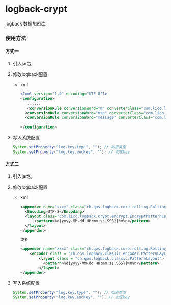 # logback-crypt
logback 数据加密库



### 使用方法

#### 方式一

1. 引入jar包

2. 修改logback配置

   - xml

     ```xml
     <?xml version="1.0" encoding="UTF-8"?>
     <configuration>
     	......
     	<conversionRule conversionWord="m" converterClass="com.lico.logback.crypt.encrypt.KeyEncryptMessageConverter"/>
       <conversionRule conversionWord="msg" converterClass="com.lico.logback.crypt.encrypt.KeyEncryptMessageConverter"/>
       <conversionRule conversionWord="message" converterClass="com.lico.logback.crypt.encrypt.KeyEncryptMessageConverter"/>
     	......
     </configuration>
     ```
     
     
     
   
3. 写入系统配置

   ```java
   System.setProperty("log.key.type", ""); // 加密类型
   System.setProperty("log.key.encKey", ""); // 加密key
   ```



#### 方式二

1. 引入jar包

2. 修改logback配置

   - xml

     ```xml
     <appender name="xxxx" class="ch.qos.logback.core.rolling.RollingFileAppender">
       <Encoding>UTF-8</Encoding>
       <layout class="com.lico.logback.crypt.encrypt.EncryptPatternLayout">
           <pattern>%d{yyyy-MM-dd HH:mm:ss.SSS}|%m%n</pattern>
       </layout>
     </appender>
     
     或者
     
     <appender name="xxxx" class="ch.qos.logback.core.rolling.RollingFileAppender">
         <encoder class = "ch.qos.logback.classic.encoder.PatternLayoutEncoder">
             <layout class = "ch.qos.logback.classic.PatternLayout">
               <pattern>%d{yyyy-MM-dd HH:mm:ss.SSS}|%m%n</pattern>
             </layout>
     </appender>
     ```

3. 写入系统配置

   ```java
   System.setProperty("log.key.type", ""); // 加密类型
   System.setProperty("log.key.encKey", ""); // 加密key
   ```

   

